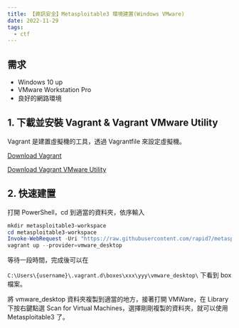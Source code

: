 ```yaml
---
title: 【資訊安全】Metasploitable3 環境建置(Windows VMware)
date: 2022-11-29
tags:
  - ctf
---
```


## 需求

- Windows 10 up
- VMware Workstation Pro
- 良好的網路環境

## 1. 下載並安裝 Vagrant & Vagrant VMware Utility

Vagrant 是建置虛擬機的工具，透過 Vagrantfile 來設定虛擬機。

[Download Vagrant](https://developer.hashicorp.com/vagrant/downloads)

[Download Vagrant VMware Utility](https://developer.hashicorp.com/vagrant/downloads/vmware)

## 2. 快速建置

打開 PowerShell，cd 到適當的資料夾，依序輸入

```powershell
mkdir metasploitable3-workspace
cd metasploitable3-workspace
Invoke-WebRequest -Uri "https://raw.githubusercontent.com/rapid7/metasploitable3/master/Vagrantfile" -OutFile "Vagrantfile"
vagrant up --provider=vmware_desktop
```

等待一段時間，完成後可以在 

`C:\Users\{username}\.vagrant.d\boxes\xxx\yyy\vmware_desktop\` 下看到 box 檔案。

將 vmware_desktop 資料夾複製到適當的地方，接著打開 VMWare，在 Library 下按右鍵點選 Scan for Virtual Machines，選擇剛剛複製的資料夾，就可以使用 Metasploitable3 了。